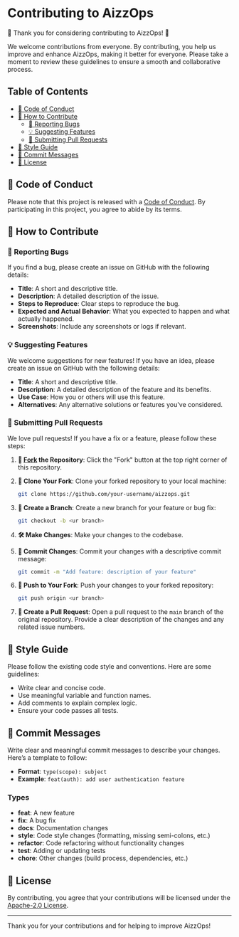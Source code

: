 # Contributing to AizzOps

🎉 Thank you for considering contributing to AizzOps! 🎉

We welcome contributions from everyone. By contributing, you help us improve and enhance AizzOps, making it better for everyone. Please take a moment to review these guidelines to ensure a smooth and collaborative process.

## Table of Contents

- [📝 Code of Conduct](#code-of-conduct)
- [🌟 How to Contribute](#how-to-contribute)
  - [🐞 Reporting Bugs](#reporting-bugs)
  - [💡 Suggesting Features](#suggesting-features)
  - [🔧 Submitting Pull Requests](#submitting-pull-requests)
- [🎨 Style Guide](#style-guide)
- [💬 Commit Messages](#commit-messages)
- [📜 License](#license)

## 📝 Code of Conduct

Please note that this project is released with a [Code of Conduct](https://github.com/mdazfar2/AizzOps/blob/main/CODE_OF_CONDUCT.md). By participating in this project, you agree to abide by its terms.

## 🌟 How to Contribute

### 🐞 Reporting Bugs

If you find a bug, please create an issue on GitHub with the following details:
- **Title**: A short and descriptive title.
- **Description**: A detailed description of the issue.
- **Steps to Reproduce**: Clear steps to reproduce the bug.
- **Expected and Actual Behavior**: What you expected to happen and what actually happened.
- **Screenshots**: Include any screenshots or logs if relevant.

### 💡 Suggesting Features

We welcome suggestions for new features! If you have an idea, please create an issue on GitHub with the following details:
- **Title**: A short and descriptive title.
- **Description**: A detailed description of the feature and its benefits.
- **Use Case**: How you or others will use this feature.
- **Alternatives**: Any alternative solutions or features you've considered.

### 🔧 Submitting Pull Requests

We love pull requests! If you have a fix or a feature, please follow these steps:
1. **🍴 [Fork](github.com/mdazfar2/AizzOps) the Repository**: Click the "Fork" button at the top right corner of this repository.
2. **📂 Clone Your Fork**: Clone your forked repository to your local machine:
   
    ```sh
    git clone https://github.com/your-username/aizzops.git
    ```
3. **🌿 Create a Branch**: Create a new branch for your feature or bug fix:
    ```sh
    git checkout -b <ur branch>
    ```
4. **🛠️ Make Changes**: Make your changes to the codebase.
5. **💾 Commit Changes**: Commit your changes with a descriptive commit message:
    ```sh
    git commit -m "Add feature: description of your feature"
    ```
6. **🚀 Push to Your Fork**: Push your changes to your forked repository:
    ```sh
    git push origin <ur branch>
    ```
7. **🔄 Create a Pull Request**: Open a pull request to the `main` branch of the original repository. Provide a clear description of the changes and any related issue numbers.

## 🎨 Style Guide

Please follow the existing code style and conventions. Here are some guidelines:
- Write clear and concise code.
- Use meaningful variable and function names.
- Add comments to explain complex logic.
- Ensure your code passes all tests.

## 💬 Commit Messages

Write clear and meaningful commit messages to describe your changes. Here’s a template to follow:
- **Format**: `type(scope): subject`
- **Example**: `feat(auth): add user authentication feature`

### Types
- **feat**: A new feature
- **fix**: A bug fix
- **docs**: Documentation changes
- **style**: Code style changes (formatting, missing semi-colons, etc.)
- **refactor**: Code refactoring without functionality changes
- **test**: Adding or updating tests
- **chore**: Other changes (build process, dependencies, etc.)

## 📜 License

By contributing, you agree that your contributions will be licensed under the [Apache-2.0 License](https://github.com/mdazfar2/AizzOps/blob/main/LICENSE).

---

Thank you for your contributions and for helping to improve AizzOps!
